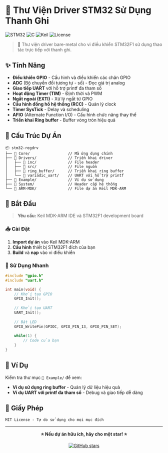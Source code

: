 # 🚀 Thư Viện Driver STM32 Sử Dụng Thanh Ghi

![STM32](https://img.shields.io/badge/STM32-F1-blue?style=for-the-badge&logo=stmicroelectronics)
![C](https://img.shields.io/badge/C-Language-orange?style=for-the-badge&logo=c)
![Keil](https://img.shields.io/badge/Keil-MDK--ARM-red?style=for-the-badge)
![License](https://img.shields.io/badge/License-MIT-green?style=for-the-badge)

> 🔧 Thư viện driver bare-metal cho vi điều khiển STM32F1 sử dụng thao tác trực tiếp với thanh ghi.

## ✨ Tính Năng

- **Điều khiển GPIO** - Cấu hình và điều khiển các chân GPIO
- **ADC** (Bộ chuyển đổi tương tự - số) - Đọc giá trị analog
- **Giao tiếp UART** với hỗ trợ printf đa tham số
- **Hoạt động Timer (TIM)** - Định thời và PWM
- **Ngắt ngoài (EXTI)** - Xử lý ngắt từ GPIO
- **Cấu hình đồng hồ hệ thống (RCC)** - Quản lý clock
- **Timer SysTick** - Delay và scheduling
- **AFIO** (Alternate Function I/O) - Cấu hình chức năng thay thế
- **Triển khai Ring buffer** - Buffer vòng tròn hiệu quả

## 📁 Cấu Trúc Dự Án

```
📦 stm32-regdrv
├── 📂 Core/                 // Mã ứng dụng chính
├── 📂 Drivers/              // Triển khai driver
│   ├── 📂 inc/              // File header
│   ├── 📂 src/              // File nguồn
│   ├── 📂 ring_buffer/      // Triển khai ring buffer
│   └── 📂 variadic_uart/    // UART với hỗ trợ printf
├── 📂 Example/              // Ví dụ sử dụng
├── 📂 System/               // Header cấp hệ thống
└── 📂 ARM-MDK/              // File dự án Keil MDK-ARM
```

## 🚀 Bắt Đầu

> **Yêu cầu:** Keil MDK-ARM IDE và STM32F1 development board

### 📥 Cài Đặt

1. **Import dự án** vào Keil MDK-ARM
2. **Cấu hình** thiết bị STM32F1 đích của bạn  
3. **Build** và **nạp** vào vi điều khiển

### 🎯 Sử Dụng Nhanh

```c
#include "gpio.h"
#include "uart.h"

int main(void) {
    // Khởi tạo GPIO
    GPIO_Init();
    
    // Khởi tạo UART
    UART_Init();
    
    // Bật LED
    GPIO_WritePin(GPIOC, GPIO_PIN_13, GPIO_PIN_SET);
    
    while(1) {
        // Code của bạn
    }
}
```

## 📖 Ví Dụ

Kiểm tra thư mục `📂 Example/` để xem:
- **Ví dụ sử dụng ring buffer** - Quản lý dữ liệu hiệu quả
- **Ví dụ UART với printf đa tham số** - Debug và giao tiếp dễ dàng

## 📄 Giấy Phép

```
MIT License - Tự do sử dụng cho mọi mục đích
```

---

<div align="center">

**⭐ Nếu dự án hữu ích, hãy cho một star! ⭐**

[![GitHub stars](https://img.shields.io/github/stars/haihbv/stm32-regdrv?style=social)](https://github.com/haihbv/stm32-regdrv/stargazers)

</div>
